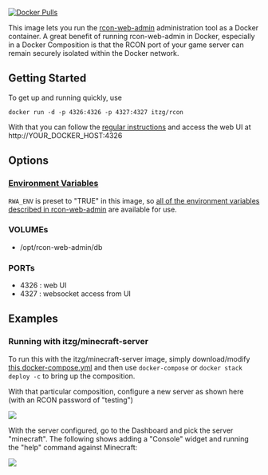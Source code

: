 
[![Docker Pulls](https://img.shields.io/docker/pulls/itzg/rcon)](https://hub.docker.com/r/itzg/rcon)

This image lets you run the [rcon-web-admin](https://github.com/rcon-web-admin/rcon-web-admin) administration tool as a
Docker container. A great benefit of running rcon-web-admin in Docker, especially
in a Docker Composition is that the RCON port of your game server
can remain securely isolated within the Docker network.

## Getting Started

To get up and running quickly, use

```
docker run -d -p 4326:4326 -p 4327:4327 itzg/rcon
```

With that you can follow the [regular instructions](https://github.com/rcon-web-admin/rcon-web-admin#visit-the-ui) and
access the web UI at http://YOUR_DOCKER_HOST:4326

## Options

### [Environment Variables](https://github.com/rcon-web-admin/rcon-web-admin#environment-variables)

`RWA_ENV` is preset to "TRUE" in this image, so [all of the environment variables described in rcon-web-admin](https://github.com/rcon-web-admin/rcon-web-admin#environment-variables) are available for use.

### VOLUMEs

* /opt/rcon-web-admin/db

### PORTs

* 4326 : web UI
* 4327 : websocket access from UI

## Examples

### Running with itzg/minecraft-server

To run this with the itzg/minecraft-server image, simply download/modify
[this docker-compose.yml](https://raw.githubusercontent.com/itzg/dockerfiles/master/minecraft-server/docker-compose.yml)
and then use `docker-compose` or `docker stack deploy -c` to bring up the composition.

With that particular composition, configure a new server as shown here (with an RCON password of "testing")

![](https://i.imgur.com/qTrwkaO.png)

With the server configured, go to the Dashboard and pick the server "minecraft". The following
shows adding a "Console" widget and running the "help" command against Minecraft: 

![](https://i.imgur.com/UYr7I7C.png)

